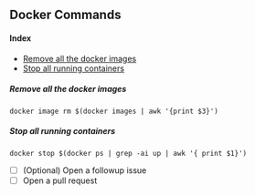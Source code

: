 ## Docker Commands

#### Index
- [Remove all the docker images](#remove-all-the-docker-images)
- [Stop all running  containers](#remove-all-the-docker-images)

##### *Remove all the docker images*
```shell
docker image rm $(docker images | awk '{print $3}')
```
##### *Stop all running containers*
```shell
docker stop $(docker ps | grep -ai up | awk '{ print $1}')
```

- [ ] \(Optional) Open a followup issue
- [ ] Open a pull request
